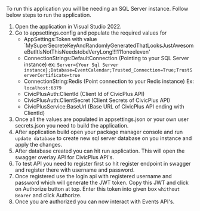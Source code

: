 To run this application you will be needing an SQL Server instance. Follow below steps to run the application.

1. Open the application in Visual Studio 2022.
2. Go to appsettings.config and populate the required values for
   - AppSettings:Token with value `MySuperSecreteKeyAndRandomlyGeneratedThatLooksJustAwesomeButItIsNotThisNeedstobeVeryLong!!!111oneeleven'
   - ConnectionStrings:DefaultConnection (Pointing to your SQL Server instance) ex: `Server={Your Sql Server instance};Database=EventCalendar;Trusted_Connection=True;TrustServerCertificate=true`
   - ConnectionString:Redis (Point connection to your Redis instance) Ex: `localhost:6379`
   - CivicPlusAuth:ClientId (Client Id of CivicPlus API)
   - CivicPlusAuth:ClientSecret (Client Secrets of CivicPlus API)
   - CivicPlusService:BaseUrl (Base URL of CivicPlus API ending with ClientId)
3. Once all the values are populated in appsettings.json or your own user secrets.json you need to build the application.
4. After application build open your package manager console and run `update database` to create new sql server database on you instance and apply the changes.
5. After database created you can hit run application. This will open the swagger overlay API for CivicPlus API's.
6. To test API you need to register first so hit register endpoint in swagger and register there with username and password.
7. Once registered use the login api with registered username and password which will generate the JWT token. Copy this JWT and click on Authorize button at top. Enter this token into given box `whithout Bearer` and click Authorize.
8. Once you are authorized you can now interact with Events API's.
